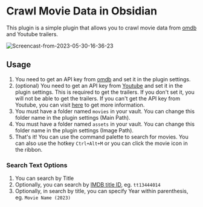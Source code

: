 # Crawl Movie Data in Obsidian

This plugin is a simple plugin that allows you to crawl movie data from [omdb](https://www.omdbapi.com/) and Youtube trailers.

![Screencast-from-2023-05-30-16-36-23](https://github.com/onuraycicek/obsidian-movie/assets/87834696/c66504b0-e85a-48e6-a38a-b694dfa68962)

## Usage

1. You need to get an API key from [omdb](https://www.omdbapi.com/apikey.aspx) and set it in the plugin settings.
2. (optional) You need to get an API key from [Youtube](https://console.cloud.google.com/apis/credentials) and set it in the plugin settings. This is required to get the trailers. If you don't set it, you will not be able to get the trailers. If you can't get the API key from Youtube, you can visit [here](https://developers.google.com/youtube/v3/getting-started) to get more information.
3. You must have a folder named `movies` in your vault. You can change this folder name in the plugin settings (Main Path).
4. You must have a folder named `assets` in your vault. You can change this folder name in the plugin settings (Image Path).
5. That's it! You can use the command palette to search for movies. You can also use the hotkey `Ctrl+Alt+M` or you can click the movie icon in the ribbon.


### Search Text Options
1. You can search by Title
2. Optionally, you can search by [IMDB title ID](https://developer.imdb.com/documentation/key-concepts#imdb-ids), eg. `tt13444014`
3. Optionally, in search by title, you can specify Year within parenthesis, eg. `Movie Name (2023)`

